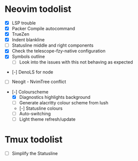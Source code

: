 # Neovim todolist

 - [x] LSP trouble
 - [x] Packer Compile autocommand
 - [x] TrueZen
 - [x] Indent blankline
 - [ ] Statusline middle and right components
 - [x] Check the telescope-fzy-native configuration
 - [x] Symbols outline
    - [ ] Look into the issues with this not behaving as expected
 - [-] DenoLS for node
 - [ ] Neogit - NvimTree conflict
 - [-] Colourscheme
    - [x] Diagnostics highlights background
    - [ ] Generate alacritty colour scheme from lush
    - [-] Statusline colours
    - [ ] Auto-switching
    - [ ] Light theme refresh/update

# Tmux todolist

 - [ ] Simplify the Statusline
